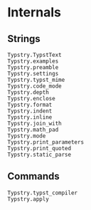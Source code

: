 
# Internals

## Strings

```@docs
Typstry.TypstText
Typstry.examples
Typstry.preamble
Typstry.settings
Typstry.typst_mime
Typstry.code_mode
Typstry.depth
Typstry.enclose
Typstry.format
Typstry.indent
Typstry.inline
Typstry.join_with
Typstry.math_pad
Typstry.mode
Typstry.print_parameters
Typstry.print_quoted
Typstry.static_parse
```

## Commands

```@docs
Typstry.typst_compiler
Typstry.apply
```
